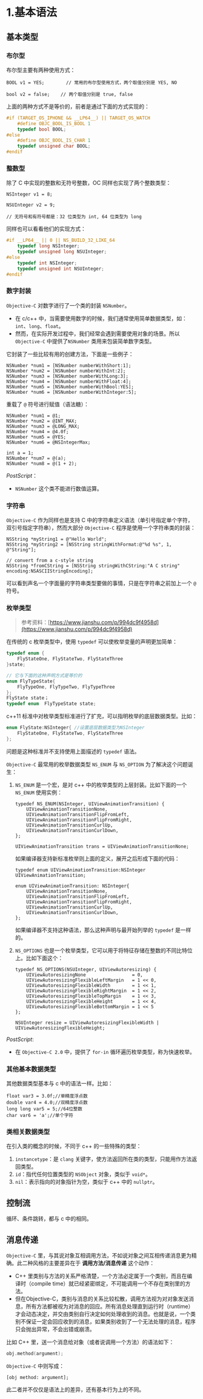 # 1.基本语法

## 基本类型

### 布尔型

布尔型主要有两种使用方式：

```
BOOL v1 = YES;        // 常用的布尔型使用方式，两个取值分别是 YES, NO

bool v2 = false;    // 两个取值分别是 true, false
```

上面的两种方式不是等价的，前者是通过下面的方式实现的：

```c
#if (TARGET_OS_IPHONE && __LP64__) || TARGET_OS_WATCH
    #define OBJC_BOOL_IS_BOOL 1
    typedef bool BOOL;
#else
    #define OBJC_BOOL_IS_CHAR 1
    typedef unsigned char BOOL;
#endif
```

### 整数型

除了 C 中实现的整数和无符号整数，OC 同样也实现了两个整数类型：

```
NSInteger v1 = 8;

NSUInteger v2 = 9;

// 无符号和有符号都是：32 位类型为 int, 64 位类型为 long
```

同样也可以看看他们的实现方式：

```c
#if __LP64__ || 0 || NS_BUILD_32_LIKE_64
    typedef long NSInteger;
    typedef unsigned long NSUInteger;
#else
    typedef int NSInteger;
    typedef unsigned int NSUInteger;
#endif
```

### 数字封装

`Objective-C` 对数字进行了一个类的封装 `NSNumber`。

* 在 c/c++ 中，当需要使用数字的时候，我们通常使用简单数据类型，如：`int`、`long`、`float`。
* 然而，在实际开发过程中，我们经常会遇到需要使用对象的场景。所以 `Objective-C` 中提供了`NSNumber` 类用来包装简单数字类型。

它封装了一些比较有用的创建方法，下面是一些例子：

```
NSNumber *num1 = [NSNumber numberWithShort:1];
NSNumber *num2 = [NSNumber numberWithInt:2];
NSNumber *num3 = [NSNumber numberWithLong:3];
NSNumber *num4 = [NSNumber numberWithFloat:4];
NSNumber *num5 = [NSNumber numberWithBool:YES];
NSNumber *num6 = [NSNumber numberWithInteger:5];
```

重载了 `@` 符号进行赋值（语法糖）：

```
NSNumber *num1 = @1;
NSNumber *num2 = @INT_MAX;
NSNumber *num3 = @LONG_MAX;
NSNumber *num4 = @4.0f;
NSNumber *num5 = @YES;
NSNumber *num6 = @NSIntegerMax;

int a = 1;
NSNumber *num7 = @(a);
NSNumber *num8 = @(1 + 2);
```

_PostScript_：

* `NSNumber` 这个类不能进行数值运算。

### 字符串

`Objective-C` 作为同样也是支持 C 中的字符串定义语法（单引号指定单个字符，双引号指定字符串），然而大部分 `Objective-C` 程序是使用一个字符串类的封装：

```
NSString *myString1 = @"Hello World";
NSString *myString2 = [NSString stringWithFormat:@"%d %s", 1, @"String"];

// convert from a c-style string
NSString *fromCString = [NSString stringWithCString:"A C string" encoding:NSASCIIStringEncoding];
```

可以看到声名一个字面量的字符串类型要做的事情，只是在字符串之前加上一个 `@` 符号。

### 枚举类型

> 参考资料：[https://www.jianshu.com/p/994dc9f4958d](https://www.jianshu.com/p/994dc9f4958d)

在传统的 c 枚举类型中，使用 `typedef` 可以使枚举变量的声明更加简单：

```c
typedef enum {
    FlyStateOne, FlyStateTwo, FlyStateThree
}state;

// 它与下面的这种声明方式是等价的
enum FlyTypeState{
    FlyTypeOne, FlyTypeTwo, FlyTypeThree
};
FlyState state；
typedef enum  FlyTypeState state;
```

c++11 标准中对枚举类型标准进行了扩充，可以指明枚举的底层数据类型。比如：

```c
enum FlyState:NSInteger{ //设置底层数据类型为NSInteger
    FlyStateOne, FlyStateTwo, FlyStateThree
};
```

问题是这种标准并不支持使用上面描述的 `typedef` 语法。

`Objective-C` 最常用的枚举数据类型 `NS_ENUM` 与 `NS_OPTION` 为了解决这个问题诞生：

1.  `NS_ENUM` 是一个宏，是对 c++ 中的枚举类型的上层封装。比如下面的一个 `NS_ENUM` 使用实例：

    ```
    typedef NS_ENUM(NSInteger, UIViewAnimationTransition) {
        UIViewAnimationTransitionNone,
        UIViewAnimationTransitionFlipFromLeft,
        UIViewAnimationTransitionFlipFromRight,
        UIViewAnimationTransitionCurlUp,
        UIViewAnimationTransitionCurlDown,
    };

    UIViewAnimationTransition trans = UIViewAnimationTransitionNone;
    ```

    如果编译器支持新标准枚举则上面的定义，展开之后形成下面的代码：

    ```
    typedef enum UIViewAnimationTransition:NSInteger UIViewAnimationTransition;

    enum UIViewAnimationTransition: NSInteger{
        UIViewAnimationTransitionNone,
        UIViewAnimationTransitionFlipFromLeft,
        UIViewAnimationTransitionFlipFromRight,
        UIViewAnimationTransitionCurlUp,
        UIViewAnimationTransitionCurlDown,
    };
    ```

    如果编译器不支持这种语法，那么这种声明与最开始列举的 `typedef` 是一样的。
2.  `NS_OPTIONS` 也是一个枚举类型，它可以用于将特征存储在整数的不同比特位上。比如下面这个：

    ```
    typedef NS_OPTIONS(NSUInteger, UIViewAutoresizing) {
        UIViewAutoresizingNone                 = 0,
        UIViewAutoresizingFlexibleLeftMargin   = 1 << 0,
        UIViewAutoresizingFlexibleWidth        = 1 << 1,
        UIViewAutoresizingFlexibleRightMargin  = 1 << 2,
        UIViewAutoresizingFlexibleTopMargin    = 1 << 3,
        UIViewAutoresizingFlexibleHeight       = 1 << 4,
        UIViewAutoresizingFlexibleBottomMargin = 1 << 5
    };

    NSUInteger resize = UIViewAutoresizingFlexibleWidth | UIViewAutoresizingFlexibleHeight;
    ```

_PostScript_:

* 在 `Objective-C 2.0` 中，提供了 `for-in` 循环遍历枚举类型，称为快速枚举。

### 其他基本数据类型

其他数据类型基本与 c 中的语法一样。比如：

```
float var3 = 3.0f;//单精度浮点数
double var4 = 4.0;//双精度浮点数
long long var5 = 5;//64位整数
char var6 = 'a';//单个字符
```

### 类相关数据类型

在引入类的概念的时候，不同于 c++ 的一些特殊的类型：

1. `instancetype`：是 `clang` 关键字，使方法返回所在类的类型，只能用作方法返回类型。
2. `id`：指代任何位置类型的 `NSObject` 对象，类似于 `void*`。
3. `nil`：表示指向的对象指针为空，类似于 c++ 中的 `nullptr`。

## 控制流

循环、条件跳转，都与 c 中的相同。

## 消息传递

`Objective-C` 里，与其说对象互相调用方法，不如说对象之间互相传递消息更为精确。此二种风格的主要差异在于 **调用方法/消息传递** 这个动作：

* C++ 里类别与方法的关系严格清楚，一个方法必定属于一个类别，而且在编译时（compile time）就已经紧密绑定，不可能调用一个不存在类别里的方法。
* 但在Objective-C，类别与消息的关系比较松散，调用方法视为对对象发送消息，所有方法都被视为对消息的回应。所有消息处理直到运行时（runtime）才会动态决定，并交由类别自行决定如何处理收到的消息。也就是说，一个类别不保证一定会回应收到的消息，如果类别收到了一个无法处理的消息，程序只会抛出异常，不会出错或崩溃。

比如 C++ 里，送一个消息给对象（或者说调用一个方法）的语法如下：

```cpp
obj.method(argument);
```

`Objective-C` 中则写成：

```
[obj method: argument];
```

此二者并不仅仅是语法上的差异，还有基本行为上的不同。
